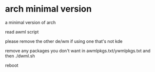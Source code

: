 # arch minimal version

a minimal version of arch 

read awml script

please remove the other de/wm if using one that's not kde 

remove any packages you don't want in awmlpkgs.txt/ywmlpkgs.txt and then ./dwml.sh

reboot

